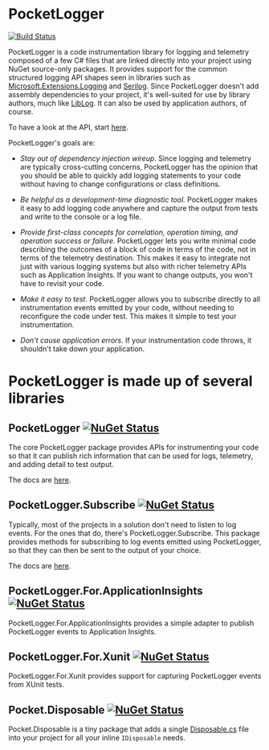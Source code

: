 PocketLogger
============

[![Build Status](https://ci.appveyor.com/api/projects/status/github/jonsequitur/PocketLogger?svg=true&branch=master)](https://ci.appveyor.com/project/jonsequitur/PocketLogger)

PocketLogger is a code instrumentation library for logging and telemetry composed of a few C# files that are linked directly into your project using NuGet source-only packages. It provides support for the common structured logging API shapes seen in libraries such as [Microsoft.Extensions.Logging](https://github.com/aspnet/Logging) and [Serilog](https://github.com/serilog). Since PocketLogger doesn't add assembly dependencies to your project, it's well-suited for use by library authors, much like [LibLog](https://github.com/damianh/LibLog). It can also be used by application authors, of course.

To have a look at the API, start [here](./docs/readme.md).

PocketLogger's goals are:

* *Stay out of dependency injection wireup*. Since logging and telemetry are typically cross-cutting concerns, PocketLogger has the opinion that you should be able to quickly add logging statements to your code without having to change configurations or class definitions.

* *Be helpful as a development-time diagnostic tool.* PocketLogger makes it easy to add logging code anywhere and capture the output from tests and write to the console or a log file.

* *Provide first-class concepts for correlation, operation timing, and operation success or failure.* PocketLogger lets you write minimal code describing the outcomes of a block of code in terms of the code, not in terms of the telemetry destination. This makes it easy to integrate not just with various logging systems but also with richer telemetry APIs such as Application Insights. If you want to change outputs, you won't have to revisit your code.

* *Make it easy to test*. PocketLogger allows you to subscribe directly to all instrumentation events emitted by your code, without needing to reconfigure the code under test. This makes it simple to test your instrumentation.

* *Don't cause application errors*. If your instrumentation code throws, it shouldn't take down your application.

# PocketLogger is made up of several libraries

## PocketLogger [![NuGet Status](https://img.shields.io/nuget/v/PocketLogger.svg?style=flat)](https://www.nuget.org/packages/PocketLogger/)

The core PocketLogger package provides APIs for instrumenting your code so that it can publish rich information that can be used for logs, telemetry, and adding detail to test output.

The docs are [here](./docs/readme.md).

## PocketLogger.Subscribe [![NuGet Status](https://img.shields.io/nuget/v/PocketLogger.Subscribe.svg?style=flat)](https://www.nuget.org/packages/PocketLogger.Subscribe/) 

Typically, most of the projects in a solution don't need to listen to log events. For the ones that do, there's PocketLogger.Subscribe. This package provides methods for subscribing to log events emitted using PocketLogger, so that they can then be sent to the output of your choice.

The docs are [here](./docs/PocketLogger.Subscribe.md).

## PocketLogger.For.ApplicationInsights [![NuGet Status](https://img.shields.io/nuget/v/PocketLogger.For.ApplicationInsights.svg?style=flat)](https://www.nuget.org/packages/PocketLogger.For.ApplicationInsights/) 

PocketLogger.For.ApplicationInsights provides a simple adapter to publish PocketLogger events to Application Insights.

## PocketLogger.For.Xunit [![NuGet Status](https://img.shields.io/nuget/v/PocketLogger.For.Xunit.svg?style=flat)](https://www.nuget.org/packages/PocketLogger.For.Xunit/) 

PocketLogger.For.Xunit provides support for capturing PocketLogger events from XUnit tests.

## Pocket.Disposable [![NuGet Status](https://img.shields.io/nuget/v/Pocket.Disposable.svg?style=flat)](https://www.nuget.org/packages/Pocket.Disposable/) 

Pocket.Disposable is a tiny package that adds a single [Disposable.cs](./Pocket.Logger/Disposable.cs) file into your project for all your inline `IDisposable` needs.

